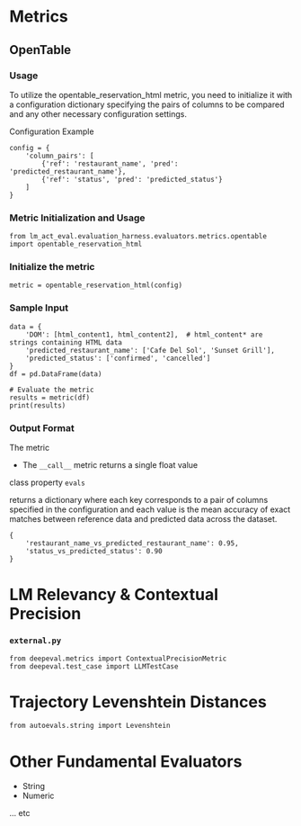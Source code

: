 

# Metrics
## OpenTable
### Usage
To utilize the opentable_reservation_html metric, you need to initialize it with a configuration dictionary specifying the pairs of columns to be compared and any other necessary configuration settings.

Configuration Example
```
config = {
    'column_pairs': [
        {'ref': 'restaurant_name', 'pred': 'predicted_restaurant_name'},
        {'ref': 'status', 'pred': 'predicted_status'}
    ]
}
```

### Metric Initialization and Usage

`from lm_act_eval.evaluation_harness.evaluators.metrics.opentable import opentable_reservation_html`

### Initialize the metric
```
metric = opentable_reservation_html(config)
```

### Sample Input
```
data = {
    'DOM': [html_content1, html_content2],  # html_content* are strings containing HTML data
    'predicted_restaurant_name': ['Cafe Del Sol', 'Sunset Grill'],
    'predicted_status': ['confirmed', 'cancelled']
}
df = pd.DataFrame(data)

# Evaluate the metric
results = metric(df)
print(results)
```

### Output Format
The metric 
* The `__call__` metric returns a single float value

class property  `evals` 

returns a dictionary where each key corresponds to a pair of columns specified in the configuration and each value is the mean accuracy of exact matches between reference data and predicted data across the dataset.
```
{
    'restaurant_name_vs_predicted_restaurant_name': 0.95,
    'status_vs_predicted_status': 0.90
}
```

# LM Relevancy & Contextual Precision
### `external.py`
```
from deepeval.metrics import ContextualPrecisionMetric
from deepeval.test_case import LLMTestCase
```
# Trajectory Levenshtein Distances
```
from autoevals.string import Levenshtein
```


# Other Fundamental Evaluators
* String
* Numeric

...
etc